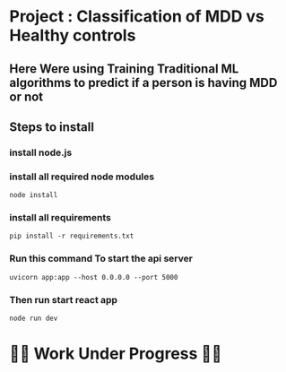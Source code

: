 
# Project : Classification of MDD vs Healthy controls 

## Here Were using Training Traditional ML algorithms to predict if a person is having MDD or not

## Steps to install
### install node.js
### install all required node modules 
```node install```
### install all requirements
```pip install -r requirements.txt```
### Run this command To start the api server
``` uvicorn app:app --host 0.0.0.0 --port 5000 ```
### Then run start react app
``` node run dev ```

# 🚧🚧 Work Under Progress 🚧🚧
